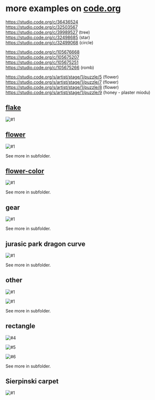 
# more examples on [code.org](code.org)

https://studio.code.org/c/36436524   
https://studio.code.org/c/32503567   
https://studio.code.org/c/39989527   (tree)   
https://studio.code.org/c/32498685   (star)   
https://studio.code.org/c/32499068   (circle)   

https://studio.code.org/c/105676668   
https://studio.code.org/c/105675207  
https://studio.code.org/c/105675251  
https://studio.code.org/c/105675266  (romb)   

https://studio.code.org/s/artist/stage/1/puzzle/5   (flower)   
https://studio.code.org/s/artist/stage/1/puzzle/7   (flower)   
https://studio.code.org/s/artist/stage/1/puzzle/8   (flower)   
https://studio.code.org/s/artist/stage/1/puzzle/9   (honey - plaster miodu)   

## [flake](flake/)

![#1](flake/images/main-1.png?raw=true)   

## [flower](flower/)

![#1](flower/images/main-2-steps-5.png?raw=true)   

See more in subfolder.

## [flower-color](flower-color/)

![#1](flower-color/images/image-1.png?raw=true)   

See more in subfolder.

## gear

![#1](gear/images/main-2.png?raw=true)   

See more in subfolder.

## jurasic park dragon curve

![#1](jurasic-park-dragon-curve/images/main-1-level_8_true_width_10.png?raw=true)

See more in subfolder.

## other

![#1](other/images/main-1-draw_1-left.png?raw=true)

![#1](other/images/main-3-draw_2-left.png?raw=true)

See more in subfolder.

## rectangle

![#4](rectangle/images/main-4.png?raw=true)   

![#5](rectangle/images/main-5.png?raw=true)   

![#6](rectangle/images/main-6.png?raw=true)   

See more in subfolder.

## Sierpinski carpet

![#1](sierpinski-carpet/images/result-animation.gif?raw=true)   

